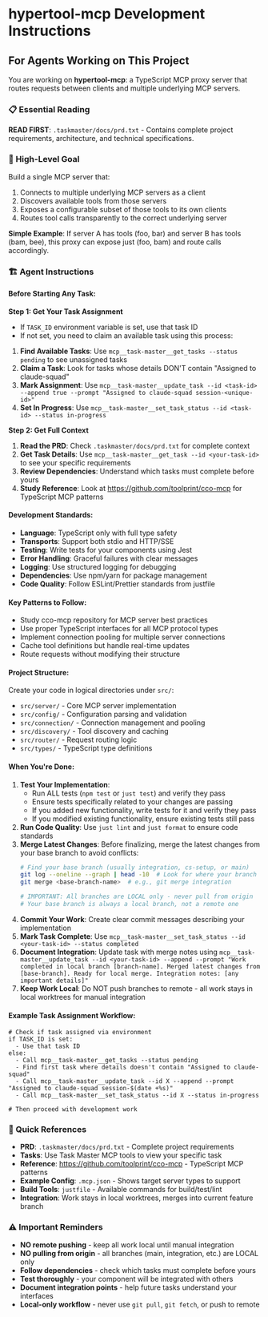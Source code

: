 # hypertool-mcp Development Instructions

## For Agents Working on This Project

You are working on **hypertool-mcp**: a TypeScript MCP proxy server that routes requests between clients and multiple underlying MCP servers.

### 📋 Essential Reading
**READ FIRST**: `.taskmaster/docs/prd.txt` - Contains complete project requirements, architecture, and technical specifications.

### 🎯 High-Level Goal
Build a single MCP server that:
1. Connects to multiple underlying MCP servers as a client
2. Discovers available tools from those servers
3. Exposes a configurable subset of those tools to its own clients
4. Routes tool calls transparently to the correct underlying server

**Simple Example**: If server A has tools (foo, bar) and server B has tools (bam, bee), this proxy can expose just (foo, bam) and route calls accordingly.

### 🏗️ Agent Instructions

#### Before Starting Any Task:

**Step 1: Get Your Task Assignment**
- If `TASK_ID` environment variable is set, use that task ID
- If not set, you need to claim an available task using this process:

1. **Find Available Tasks**: Use `mcp__task-master__get_tasks --status pending` to see unassigned tasks
2. **Claim a Task**: Look for tasks whose details DON'T contain "Assigned to claude-squad" 
3. **Mark Assignment**: Use `mcp__task-master__update_task --id <task-id> --append true --prompt "Assigned to claude-squad session-<unique-id>"`
4. **Set In Progress**: Use `mcp__task-master__set_task_status --id <task-id> --status in-progress`

**Step 2: Get Full Context**
1. **Read the PRD**: Check `.taskmaster/docs/prd.txt` for complete context
2. **Get Task Details**: Use `mcp__task-master__get_task --id <your-task-id>` to see your specific requirements
3. **Review Dependencies**: Understand which tasks must complete before yours
4. **Study Reference**: Look at https://github.com/toolprint/cco-mcp for TypeScript MCP patterns

#### Development Standards:
- **Language**: TypeScript only with full type safety
- **Transports**: Support both stdio and HTTP/SSE
- **Testing**: Write tests for your components using Jest
- **Error Handling**: Graceful failures with clear messages
- **Logging**: Use structured logging for debugging
- **Dependencies**: Use npm/yarn for package management
- **Code Quality**: Follow ESLint/Prettier standards from justfile

#### Key Patterns to Follow:
- Study cco-mcp repository for MCP server best practices
- Use proper TypeScript interfaces for all MCP protocol types
- Implement connection pooling for multiple server connections
- Cache tool definitions but handle real-time updates
- Route requests without modifying their structure

#### Project Structure:
Create your code in logical directories under `src/`:
- `src/server/` - Core MCP server implementation
- `src/config/` - Configuration parsing and validation  
- `src/connection/` - Connection management and pooling
- `src/discovery/` - Tool discovery and caching
- `src/router/` - Request routing logic
- `src/types/` - TypeScript type definitions


#### When You're Done:
1. **Test Your Implementation**: 
   - Run ALL tests (`npm test` or `just test`) and verify they pass
   - Ensure tests specifically related to your changes are passing
   - If you added new functionality, write tests for it and verify they pass
   - If you modified existing functionality, ensure existing tests still pass
2. **Run Code Quality**: Use `just lint` and `just format` to ensure code standards
3. **Merge Latest Changes**: Before finalizing, merge the latest changes from your base branch to avoid conflicts:
   ```bash
   # Find your base branch (usually integration, cs-setup, or main)
   git log --oneline --graph | head -10  # Look for where your branch diverged
   git merge <base-branch-name>  # e.g., git merge integration
   
   # IMPORTANT: All branches are LOCAL only - never pull from origin
   # Your base branch is always a local branch, not a remote one
   ```
4. **Commit Your Work**: Create clear commit messages describing your implementation
5. **Mark Task Complete**: Use `mcp__task-master__set_task_status --id <your-task-id> --status completed`
6. **Document Integration**: Update task with merge notes using `mcp__task-master__update_task --id <your-task-id> --append --prompt "Work completed in local branch [branch-name]. Merged latest changes from [base-branch]. Ready for local merge. Integration notes: [any important details]"`
7. **Keep Work Local**: Do NOT push branches to remote - all work stays in local worktrees for manual integration

#### Example Task Assignment Workflow:
```
# Check if task assigned via environment
if TASK_ID is set:
  - Use that task ID
else:
  - Call mcp__task-master__get_tasks --status pending
  - Find first task where details doesn't contain "Assigned to claude-squad"
  - Call mcp__task-master__update_task --id X --append --prompt "Assigned to claude-squad session-$(date +%s)"
  - Call mcp__task-master__set_task_status --id X --status in-progress
  
# Then proceed with development work
```

### 🔗 Quick References
- **PRD**: `.taskmaster/docs/prd.txt` - Complete project requirements
- **Tasks**: Use Task Master MCP tools to view your specific task
- **Reference**: https://github.com/toolprint/cco-mcp - TypeScript MCP patterns
- **Example Config**: `.mcp.json` - Shows target server types to support
- **Build Tools**: `justfile` - Available commands for build/test/lint
- **Integration**: Work stays in local worktrees, merges into current feature branch

### ⚠️ Important Reminders
- **NO remote pushing** - keep all work local until manual integration
- **NO pulling from origin** - all branches (main, integration, etc.) are LOCAL only
- **Follow dependencies** - check which tasks must complete before yours
- **Test thoroughly** - your component will be integrated with others
- **Document integration points** - help future tasks understand your interfaces
- **Local-only workflow** - never use `git pull`, `git fetch`, or push to remote